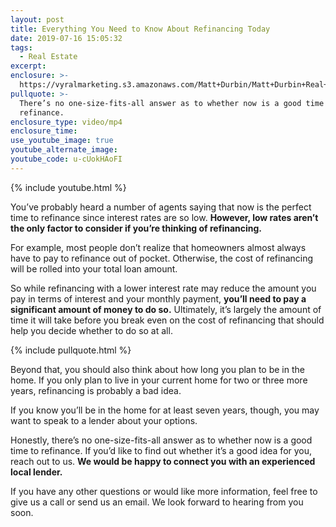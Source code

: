 ```yaml
---
layout: post
title: Everything You Need to Know About Refinancing Today
date: 2019-07-16 15:05:32
tags:
  - Real Estate
excerpt:
enclosure: >-
  https://vyralmarketing.s3.amazonaws.com/Matt+Durbin/Matt+Durbin+Real+Estate+Team+_+Everything+You+Need+to+Know+About+Refinancing+Today.mp4
pullquote: >-
  There’s no one-size-fits-all answer as to whether now is a good time to
  refinance.
enclosure_type: video/mp4
enclosure_time:
use_youtube_image: true
youtube_alternate_image:
youtube_code: u-cUokHAoFI
---
```


{% include youtube.html %}

You’ve probably heard a number of agents saying that now is the perfect time to refinance since interest rates are so low. **However, low rates aren’t the only factor to consider if you’re thinking of refinancing.&nbsp;**

For example, most people don’t realize that homeowners almost always have to pay to refinance out of pocket. Otherwise, the cost of refinancing will be rolled into your total loan amount.&nbsp;

So while refinancing with a lower interest rate may reduce the amount you pay in terms of interest and your monthly payment, **you’ll need to pay a significant amount of money to do so.** Ultimately, it’s largely the amount of time it will take before you break even on the cost of refinancing that should help you decide whether to do so at all.&nbsp;

{% include pullquote.html %}

Beyond that, you should also think about how long you plan to be in the home. If you only plan to live in your current home for two or three more years, refinancing is probably a bad idea.&nbsp;

If you know you’ll be in the home for at least seven years, though, you may want to speak to a lender about your options.&nbsp;

Honestly, there’s no one-size-fits-all answer as to whether now is a good time to refinance. If you’d like to find out whether it’s a good idea for you, reach out to us. **We would be happy to connect you with an experienced local lender.**

If you have any other questions or would like more information, feel free to give us a call or send us an email. We look forward to hearing from you soon.